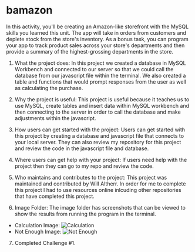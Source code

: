 # bamazon
In this activity, you'll be creating an Amazon-like storefront with the MySQL skills you learned this unit. The app will take in orders from customers and deplete stock from the store's inventory. As a bonus task, you can program your app to track product sales across your store's departments and then provide a summary of the highest-grossing departments in the store.

1. What the project does:
In this project we created a database in MySQL Workbench and connected to our server so that we could call the database from our javascript file within the terminal.  We also created a table and functions that would prompt responses from the user as well as calculating the purchase.

2. Why the project is useful:
This project is useful because it teaches us to use MySQL, create tables and insert data within MySQL workbench and then connecting to the server in order to call the database and make adjustments within the javascript.

3. How users can get started with the project:
Users can get started with this project by creating a database and javascript file that connects to your local server.  They can also review my repository for this project and review the code in the javascript file and database.

4. Where users can get help with your project:
If users need help with the project then they can go to my repo and review the code.

5. Who maintains and contributes to the project:
This project was maintained and contributed by Will Altherr.  In order for me to complete this project I had to use resources online inlcuding other repositories that have completed this project.

6. Image Folder:
The image folder has screenshots that can be viewed to show the results from running the program in the terminal.
  - Calculation Image:
    ![Calculation](https://user-images.githubusercontent.com/50216220/67813391-cda97d80-fa77-11e9-877e-40866f0f819a.JPG)
  - Not Enough Image:
    ![Not Enough](https://user-images.githubusercontent.com/50216220/67813407-d437f500-fa77-11e9-8d59-b3b3beff2bff.JPG)

7. Completed Challenge #1.
